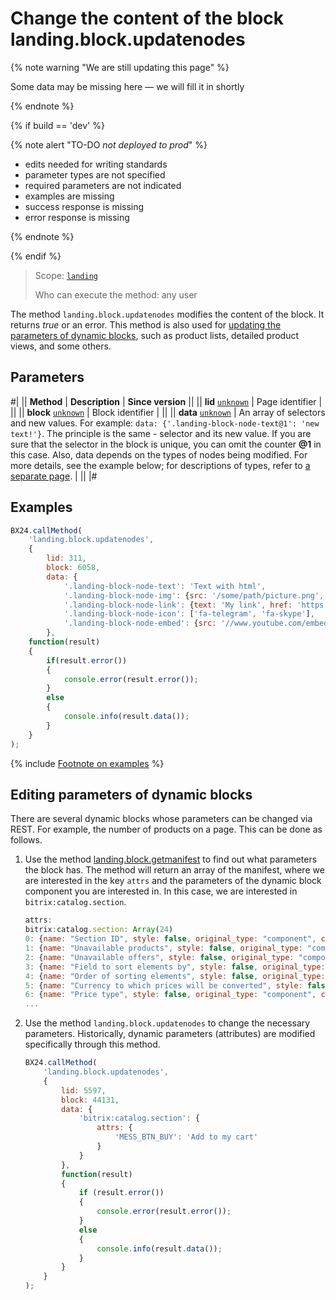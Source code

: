 # Change the content of the block landing.block.updatenodes

{% note warning "We are still updating this page" %}

Some data may be missing here — we will fill it in shortly

{% endnote %}

{% if build == 'dev' %}

{% note alert "TO-DO _not deployed to prod_" %}

- edits needed for writing standards
- parameter types are not specified
- required parameters are not indicated
- examples are missing
- success response is missing
- error response is missing

{% endnote %}

{% endif %}

> Scope: [`landing`](../../../scopes/permissions.md)
>
> Who can execute the method: any user

The method `landing.block.updatenodes` modifies the content of the block. It returns _true_ or an error. This method is also used for [updating the parameters of dynamic blocks](#edit_params), such as product lists, detailed product views, and some others.

## Parameters

#|
|| **Method** | **Description** | **Since version** ||
|| **lid**
[`unknown`](../../../data-types.md) | Page identifier | ||
|| **block**
[`unknown`](../../../data-types.md) | Block identifier | ||
|| **data**
[`unknown`](../../../data-types.md) | An array of selectors and new values.
For example: `data: {'.landing-block-node-text@1': 'new text!'}`. The principle is the same - selector and its new value. If you are sure that the selector in the block is unique, you can omit the counter **@1** in this case.
Also, data depends on the types of nodes being modified. For more details, see the example below; for descriptions of types, refer to [a separate page](../node-types.md). | ||
|#

## Examples

```js
BX24.callMethod(
    'landing.block.updatenodes',
    {
        lid: 311,
        block: 6058,
        data: {
            '.landing-block-node-text': 'Text with html',
            '.landing-block-node-img': {src: '/some/path/picture.png', alt: 'My picture'},
            '.landing-block-node-link': {text: 'My link', href: 'https://bitrix24.com', target: '_blank'},
            '.landing-block-node-icon': ['fa-telegram', 'fa-skype'],
            '.landing-block-node-embed': {src: '//www.youtube.com/embed/q4d8g9Dn3ww?autoplay=1&controls=0&loop=1&mute=1&rel=0', source: 'https://www.youtube.com/watch?v=q4d8g9Dn3ww'},
        },
    function(result)
    {
        if(result.error())
        {
            console.error(result.error());
        }
        else
        {
            console.info(result.data());
        }
    }
);
```

{% include [Footnote on examples](../../../../_includes/examples.md) %}

## Editing parameters of dynamic blocks

There are several dynamic blocks whose parameters can be changed via REST. For example, the number of products on a page. This can be done as follows.

1. Use the method [landing.block.getmanifest](./landing-block-get-manifest.md) to find out what parameters the block has. The method will return an array of the manifest, where we are interested in the key `attrs` and the parameters of the dynamic block component you are interested in. In this case, we are interested in `bitrix:catalog.section`.

    ```js
    attrs:
    bitrix:catalog.section: Array(24)
    0: {name: "Section ID", style: false, original_type: "component", component_type: "STRING", attribute: "SECTION_ID", …}
    1: {name: "Unavailable products", style: false, original_type: "component", component_type: "LIST", attribute: "HIDE_NOT_AVAILABLE", …}
    2: {name: "Unavailable offers", style: false, original_type: "component", component_type: "LIST", attribute: "HIDE_NOT_AVAILABLE_OFFERS", …}
    3: {name: "Field to sort elements by", style: false, original_type: "component", component_type: "LIST", attribute: "ELEMENT_SORT_FIELD", …}
    4: {name: "Order of sorting elements", style: false, original_type: "component", component_type: "LIST", attribute: "ELEMENT_SORT_ORDER", …}
    5: {name: "Currency to which prices will be converted", style: false, original_type: "component", component_type: "LIST", attribute: "CURRENCY_ID", …}
    6: {name: "Price type", style: false, original_type: "component", component_type: "LIST", attribute: "PRICE_CODE", …}
    ...
    ```

2. Use the method `landing.block.updatenodes` to change the necessary parameters. Historically, dynamic parameters (attributes) are modified specifically through this method.

    ```js
    BX24.callMethod(
        'landing.block.updatenodes',
        {
            lid: 5597,
            block: 44131,
            data: {
                'bitrix:catalog.section': {
                    attrs: {
                        'MESS_BTN_BUY': 'Add to my cart'
                    }
                }
            },
            function(result)
            {
                if (result.error())
                {
                    console.error(result.error());
                }
                else
                {
                    console.info(result.data());
                }
            }
        }
    );
    ```